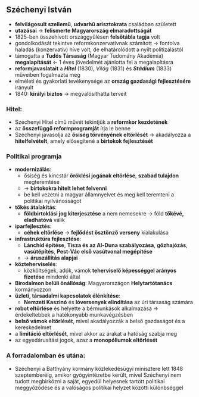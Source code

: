 ## Széchenyi István
- **felvilágosult szellemű**, **udvarhű arisztokrata** családban született
- **utazásai** -> **felismerte Magyarország elmaradottságát**
- 1825-ben összehívott országgyűlésen **felsőtábla tagja** volt
- gondolkodását tekintve reformkonzervatívnak számított -> fontolva haladás (konzervatív) híve volt, de elhatárolódott a nyílt politizálástól
- támogatta a **Tudós Társaság** (Magyar Tudomány Akadémia) **megalapítását** <- 1 éves jövedelmét ajánlotta fel a megalapításra
- **reformjavaslatait** a ***Hitel*** (1830), *Világ* (1831) és ***Stádium*** (1833) műveiben fogalmazta meg
- elméleti és gyakorlati tevékenysége az **ország gazdasági fejlesztésére** irányult
- 1840: **királyi biztos** -> megvalósíthatta terveit
### Hitel:
- Széchenyi Hitel című művét tekintjük a **reformkor kezdetének**
- az **összefüggő reformprogramját** írja le benne
- Széchenyi javasolja az **ősiség törvényének eltörlését** -> akadályozza a **hitelfelvételt**, amely elősegítené a **birtokok fejlesztését**
### Politikai programja
- **modernizálás**: 
	- ősiség és kincstár **öröklési jogának eltörlése**, **szabad tulajdon** megteremtése
	- -> **birtokokra hitelt lehet felvenni**
	- be kell vezetni a magyar államnyelvet és meg kell teremteni a politikai nyilvánosságot
- **tőkés átalakítás**:
	- **földbirtoklási jog kiterjesztése** a nem nemesekre -> föld **tőkévé, eladhatóvá** válik
- **iparfejlesztés**: 
	- **céhek eltörlése** -> **fejlődést ösztönző verseny** kialakulása
- **infrastruktúra fejlesztése**: 
	- **Lánchíd építése**, **Tisza és az Al-Duna szabályozása**, **gőzhajózás**, **vasútépítés**, **Pest-Vác első vasútvonal megépítése**
	- -> **áruszállítás alapjai**
- **közteherviselés**: 
	- közköltségek, adók, vámok **teherviselő képességgel arányos fizetése** mindenki által
- **Birodalmon belüli önállóság**: Magyarországon **Helytartótanács** kormányozzon
- **üzleti, társadalmi kapcsolatok élénkítése**:
	- **Nemzeti Kaszinó** és **lóversenyek elindítása** az úri társaság számára
- **robot eltörlése** és helyette a bérmunkások alkalmazása -> érdekeltebbek a hatékonyabb munkavégzésben
- **belső vámok eltörlését**, mivel akadályozzák a belső gazdaságot és a kereskedelmet
- a **limitáció eltörlését**, mivel akkor az árakat a hatóság szabja meg
- az egyedárusítási jogok, azaz a **monopóliumok eltörlését**
### A forradalomban és utána:
- Széchenyi a Batthyány kormány közlekedésügyi minisztere lett 1848 szeptemberéig, amikor gyógyintézetbe került, mivel Széchenyi nem tudott megbirkózni a saját, egyedül helyesnek tartott politikai meggyőződése és a valóságos politikai helyzet közötti különbséggel